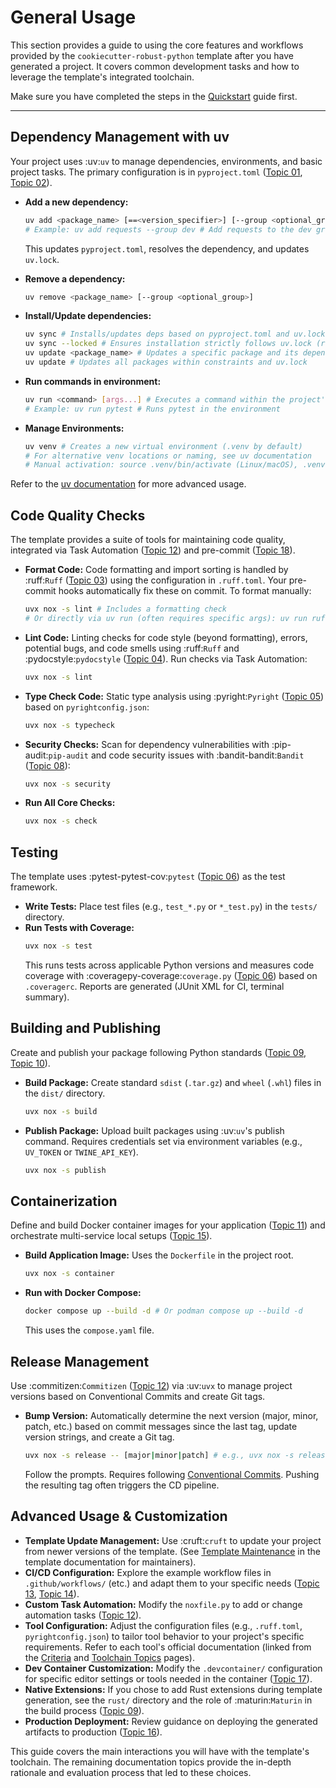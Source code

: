 # General Usage

This section provides a guide to using the core features and workflows provided by the `cookiecutter-robust-python` template after you have generated a project. It covers common development tasks and how to leverage the template's integrated toolchain.

Make sure you have completed the steps in the [Quickstart](quickstart.md) guide first.

---

## Dependency Management with uv

Your project uses :uv:`uv` to manage dependencies, environments, and basic project tasks. The primary configuration is in `pyproject.toml` ([Topic 01](topics/01_project-structure.md), [Topic 02](topics/02_dependency-management.md)).

- **Add a new dependency:**

  ```bash
  uv add <package_name> [==<version_specifier>] [--group <optional_group>]
  # Example: uv add requests --group dev # Add requests to the dev group
  ```

  This updates `pyproject.toml`, resolves the dependency, and updates `uv.lock`.

- **Remove a dependency:**

  ```bash
  uv remove <package_name> [--group <optional_group>]
  ```

- **Install/Update dependencies:**

  ```bash
  uv sync # Installs/updates deps based on pyproject.toml and uv.lock into your .venv
  uv sync --locked # Ensures installation strictly follows uv.lock (recommended in automation)
  uv update <package_name> # Updates a specific package and its dependents within constraints
  uv update # Updates all packages within constraints and uv.lock
  ```

- **Run commands in environment:**

  ```bash
  uv run <command> [args...] # Executes a command within the project's virtual environment
  # Example: uv run pytest # Runs pytest in the environment
  ```

- **Manage Environments:**
  ```bash
  uv venv # Creates a new virtual environment (.venv by default)
  # For alternative venv locations or naming, see uv documentation
  # Manual activation: source .venv/bin/activate (Linux/macOS), .venv\Scripts\activate.bat (Windows cmd)
  ```

Refer to the [uv documentation](https://docs.astral.sh/uv/cli/) for more advanced usage.

## Code Quality Checks

The template provides a suite of tools for maintaining code quality, integrated via Task Automation ([Topic 12](topics/12_task-automation.md)) and pre-commit ([Topic 18](topics/18_pre-commit-hooks.md)).

- **Format Code:** Code formatting and import sorting is handled by :ruff:`Ruff` ([Topic 03](topics/03_code-formatting.md)) using the configuration in `.ruff.toml`. Your pre-commit hooks automatically fix these on commit. To format manually:

  ```bash
  uvx nox -s lint # Includes a formatting check
  # Or directly via uv run (often requires specific args): uv run ruff format .
  ```

- **Lint Code:** Linting checks for code style (beyond formatting), errors, potential bugs, and code smells using :ruff:`Ruff` and :pydocstyle:`pydocstyle` ([Topic 04](topics/04_code-linting.md)). Run checks via Task Automation:

  ```bash
  uvx nox -s lint
  ```

- **Type Check Code:** Static type analysis using :pyright:`Pyright` ([Topic 05](topics/05_type-checking.md)) based on `pyrightconfig.json`:

  ```bash
  uvx nox -s typecheck
  ```

- **Security Checks:** Scan for dependency vulnerabilities with :pip-audit:`pip-audit` and code security issues with :bandit-bandit:`Bandit` ([Topic 08](topics/08_security-checks.md)):

  ```bash
  uvx nox -s security
  ```

- **Run All Core Checks:**
  ```bash
  uvx nox -s check
  ```

## Testing

The template uses :pytest-pytest-cov:`pytest` ([Topic 06](topics/06_testing-coverage.md)) as the test framework.

- **Write Tests:** Place test files (e.g., `test_*.py` or `*_test.py`) in the `tests/` directory.
- **Run Tests with Coverage:**
  ```bash
  uvx nox -s test
  ```
  This runs tests across applicable Python versions and measures code coverage with :coveragepy-coverage:`coverage.py` ([Topic 06](topics/06_testing-coverage.md)) based on `.coveragerc`. Reports are generated (JUnit XML for CI, terminal summary).

## Building and Publishing

Create and publish your package following Python standards ([Topic 09](topics/09_packaging-build.md), [Topic 10](topics/10_packaging-publish.md)).

- **Build Package:** Create standard `sdist` (`.tar.gz`) and `wheel` (`.whl`) files in the `dist/` directory.
  ```bash
  uvx nox -s build
  ```
- **Publish Package:** Upload built packages using :uv:`uv`'s publish command. Requires credentials set via environment variables (e.g., `UV_TOKEN` or `TWINE_API_KEY`).
  ```bash
  uvx nox -s publish
  ```

## Containerization

Define and build Docker container images for your application ([Topic 11](topics/11_container-build.md)) and orchestrate multi-service local setups ([Topic 15](topics/15_compose-local.md)).

- **Build Application Image:** Uses the `Dockerfile` in the project root.
  ```bash
  uvx nox -s container
  ```
- **Run with Docker Compose:**
  ```bash
  docker compose up --build -d # Or podman compose up --build -d
  ```
  This uses the `compose.yaml` file.

## Release Management

Use :commitizen:`Commitizen` ([Topic 12](topics/12_task-automation.md)) via :uv:`uvx` to manage project versions based on Conventional Commits and create Git tags.

- **Bump Version:** Automatically determine the next version (major, minor, patch, etc.) based on commit messages since the last tag, update version strings, and create a Git tag.
  ```bash
  uvx nox -s release -- [major|minor|patch] # e.g., uvx nox -s release -- minor
  ```
  Follow the prompts. Requires following [Conventional Commits](https://www.conventionalcommits.org/en/v1.0.0/). Pushing the resulting tag often triggers the CD pipeline.

## Advanced Usage & Customization

- **Template Update Management:** Use :cruft:`cruft` to update your project from newer versions of the template. (See [Template Maintenance](maintenance.md) in the template documentation for maintainers).
- **CI/CD Configuration:** Explore the example workflow files in `.github/workflows/` (etc.) and adapt them to your specific needs ([Topic 13](topics/13_ci-orchestration.md), [Topic 14](topics/14_cd-orchestration.md)).
- **Custom Task Automation:** Modify the `noxfile.py` to add or change automation tasks ([Topic 12](topics/12_task-automation.md)).
- **Tool Configuration:** Adjust the configuration files (e.g., `.ruff.toml`, `pyrightconfig.json`) to tailor tool behavior to your project's specific requirements. Refer to each tool's official documentation (linked from the [Criteria](criteria.md) and [Toolchain Topics](topics/index.md) pages).
- **Dev Container Customization:** Modify the `.devcontainer/` configuration for specific editor settings or tools needed in the container ([Topic 17](topics/17_dev-containers.md)).
- **Native Extensions:** If you chose to add Rust extensions during template generation, see the `rust/` directory and the role of :maturin:`Maturin` in the build process ([Topic 09](topics/09_packaging-build.md)).
- **Production Deployment:** Review guidance on deploying the generated artifacts to production ([Topic 16](topics/16_prod-deploy-guidance.md)).

This guide covers the main interactions you will have with the template's toolchain. The remaining documentation topics provide the in-depth rationale and evaluation process that led to these choices.
